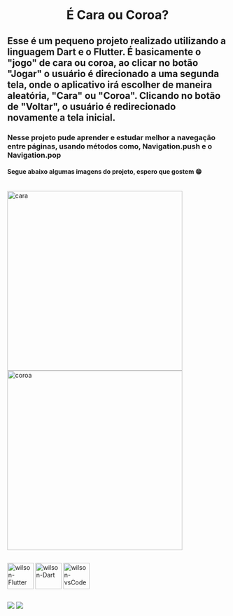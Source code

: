<h1 align="center"> É Cara ou Coroa?</h1>

## Esse é um pequeno projeto realizado utilizando a linguagem Dart e o Flutter. É basicamente o "jogo" de cara ou coroa, ao clicar no botão "Jogar" o usuário é direcionado a uma segunda tela, onde o aplicativo irá escolher de maneira aleatória, "Cara" ou "Coroa". Clicando no botão de "Voltar", o usuário é redirecionado novamente a tela inicial.
### Nesse projeto pude aprender e estudar melhor a navegação entre páginas, usando métodos como, Navigation.push e o Navigation.pop

#### Segue abaixo algumas imagens do projeto, espero que gostem 😁

<div style="display: inline_block"><br>
  <img align="center" alt="cara" height="410" width="400" src="https://cdn.discordapp.com/attachments/758866002968182795/932815037784027196/Cara.PNG"/>
  <img align="center" alt="coroa" height="410" width="400" src="https://cdn.discordapp.com/attachments/758866002968182795/932815133359607828/Coroa.PNG"/>
</div>

##
<div clas="linguagens">
  <img align="center" alt="wilson-Flutter" height="60" width="60" src="https://cdn.jsdelivr.net/gh/devicons/devicon/icons/flutter/flutter-original.svg">
  <img align="center" alt="wilson-Dart" height="60" width="60" src="https://cdn.jsdelivr.net/gh/devicons/devicon/icons/dart/dart-original.svg">
  <img align="center" alt="wilson-vsCode" height="60" width="60" src="https://user-images.githubusercontent.com/674621/71187801-14e60a80-2280-11ea-94c9-e56576f76baf.png">
</div>

##
<div class="contato">
  <a href="https://www.linkedin.com/in/wilsonjuniordev/" target="_blank"><img src="https://img.shields.io/badge/LinkedIn-0077B5?style=for-the-badge&logo=linkedin&logoColor=white"    target="_blank"></a>
  <a href="wilsonraj@unipam.edu.br"><img src="https://img.shields.io/badge/Gmail-D14836?style=for-the-badge&logo=gmail&logoColor=white" target="_blank"></a>
</div>
